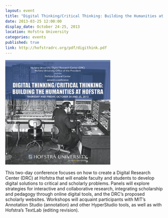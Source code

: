 ```yaml
---
layout: event
title: "Digital Thinking/Critical Thinking: Building the Humanities at Hofstra"
date: 2013-03-25 12:00:00
display_date: October 24-25, 2013
location: Hofstra University
categories: events
published: true
link: http://hofstradrc.org/pdf/digithink.pdf
---
```


<img src="/images/digithink.jpg" width="66%">

This two-day conference focuses on how to create a Digital Research Center (DRC) at Hofstra that will enable faculty and students to develop digital solutions to critical and scholarly problems. Panels will explore strategies
for interactive and collaborative research, integrating scholarship and pedagogy through online digital tools, and the DRC’s proposed scholarly websites. Workshops will acquaint participants with MIT’s Annotation Studio (annotation) and other HyperStudio tools, as well as with Hofstra’s TextLab (editing revision).
